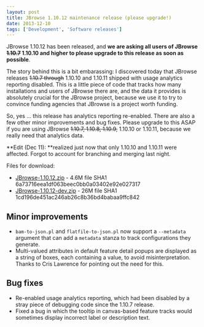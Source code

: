 ```yaml
---
layout: post
title: JBrowse 1.10.12 maintenance release (please upgrade!)
date: 2013-12-10
tags: ['Development', 'Software releases']
---
```


JBrowse 1.10.12 has been released, and **we are asking all users of JBrowse
<del>1.10.7</del> 1.10.10 and higher to please upgrade to this release as soon
as possible**.

The story behind this is a bit embarassing: I discovered today that JBrowse
releases <del>1.10.7 through</del> 1.10.10 and 1.10.11 shipped with usage
analytics reporting disabled. This is a little piece of code that tracks how
many installations and users of JBrowse there are, and the data it provides is
absolutely crucial for the JBrowse project, because we use it to try to convince
funding agencies that JBrowse is a project worth funding.

So, yes ... this release has analytics reporting re-enabled. There are also a
few other minor improvements and bug fixes. Please upgrade to this ASAP if you
are using JBrowse <del>1.10.7, 1.10.8, 1.10.9,</del> 1.10.10 or 1.10.11, because
we really need that analytics data.

**Edit (Dec 11): **realized just now that only 1.10.10 and 1.10.11 were
affected. Forgot to account for branching and merging last night.

Files for download:

- [JBrowse-1.10.12.zip](/wordpress/wp-content/plugins/download-monitor/download.php?id=85 'download JBrowse-1.10.12.zip') -
  4.6M file SHA1 6a73716eea1df063beec0bb0a03402e92e027317
- [JBrowse-1.10.12-dev.zip](http://jbrowse.org/wordpress/wp-content/plugins/download-monitor/download.php?id=86 'download JBrowse-1.10.12-dev.zip') -
  26M file SHA1 1cd196de451ac246ab26c8b36bd4babaa9ffc842

## Minor improvements

- `bam-to-json.pl` and `flatfile-to-json.pl` now support a `--metadata` argument
  that can add a `metadata` stanza to track configurations they generate.
- Multi-valued attributes in default feature detail popups are displayed as a
  string of boxes, each containing a value, to avoid misinterpretation. Thanks
  to Cris Lawrence for pointing out the need for this.

## Bug fixes

- Re-enabled usage analytics reporting, which had been disabled by a stray piece
  of debugging code since the 1.10.7 release.
- Fixed a bug in which the tooltip in canvas-based feature tracks would
  sometimes display incorrect label or description text.
